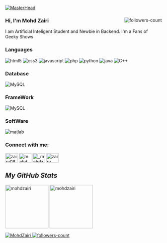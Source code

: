 <!----------------------------------- Banner - Mohd Zairi ------------------------------------>
[![MasterHead](https://raw.githubusercontent.com/MohdZairi/MohdZairi/main/zairy.png)](#)

<!----------------------------------- About Section ------------------------------------>


<div>
  <a href="https://github.com/MohdZairi?tab=followers">
     <img align="right" src="https://img.shields.io/github/followers/MohdZairi?label=Followers&style=social" alt="followers-count">
  </a>
  <h3>Hi, I'm Mohd Zairi</h3>
  <p>I am Artificial Inteligent Student and Newbie in Backend. I'm a Fans of Geeky Shows
  </P> 
</div>

<!----------------------------------- Tech Stack Section ------------------------------------>
<h3>Languages</h3>
<p>
    <img src="https://img.shields.io/badge/HTML5-E34F26?style=for-the-badge&logo=html5&logoColor=white" alt="html5" />
    <img src="https://img.shields.io/badge/CSS3-1572B6?style=for-the-badge&logo=css3&logoColor=white" alt="css3" />
    <img src="https://img.shields.io/badge/JavaScript-323330?style=for-the-badge&logo=javascript&logoColor=F7DF1E" alt="javascript" />
    <img src="https://img.shields.io/badge/PHP-777BB4?style=for-the-badge&logo=php&logoColor=white" alt="php" />
    <img src="https://img.shields.io/badge/Python-FFD43B?style=for-the-badge&logo=python&logoColor=blue" alt="python" />
    <img src="https://img.shields.io/badge/Java-ED8B00?style=for-the-badge&logo=java&logoColor=white" alt="java" />
    <img src="https://img.shields.io/badge/C%2B%2B-00599C?style=for-the-badge&logo=c%2B%2B&logoColor=white" alt="C++" />
</p>

<h3>Database</h3>
<p>
    <img src="https://img.shields.io/badge/MySQL-00000F?style=for-the-badge&logo=mysql&logoColor=white" alt="MySQL" />
</p>

<h3>FrameWork</h3>
<p>
    <img src="https://img.shields.io/badge/Flask-000000?style=for-the-badge&logo=flask&logoColor=white" alt="MySQL" />
</p>

<h3>SoftWare</h3>
<p>
    <img src="https://img.shields.io/badge/Matlab-00599C?style=for-the-badge&logo=matlab&logoColor=white" alt="matlab" />
</p>



<h3 align="left">Connect with me:</h3>
<p align="left">
<a href="https://twitter.com/zairy08" target="blank"><img align="center" src="https://raw.githubusercontent.com/rahuldkjain/github-profile-readme-generator/master/src/images/icons/Social/twitter.svg" alt="zairy08" height="30" width="40" /></a>
<a href="https://fb.com/mohd zairy" target="blank"><img align="center" src="https://raw.githubusercontent.com/rahuldkjain/github-profile-readme-generator/master/src/images/icons/Social/facebook.svg" alt="mohd zairy" height="30" width="40" /></a>
<a href="https://instagram.com/_mohdzairy" target="blank"><img align="center" src="https://raw.githubusercontent.com/rahuldkjain/github-profile-readme-generator/master/src/images/icons/Social/instagram.svg" alt="_mohdzairy" height="30" width="40" /></a>
<a href="[https://www.youtube.com/c/zairy official](https://www.youtube.com/channel/UC6ND4ZxJ4ovXXgJGDqpphGw)" target="blank"><img align="center" src="https://raw.githubusercontent.com/rahuldkjain/github-profile-readme-generator/master/src/images/icons/Social/youtube.svg" alt="zairy official" height="30" width="40" /></a>
</p>

<!----------------------------------- GitHub Stats Section ------------------------------------>
<h2><i>My GitHub Stats</i></h2>
<p>
     <img align="center" src="https://github-readme-stats.vercel.app/api?username=mohdzairi&show_icons=true&include_all_commits=true&count_private=true&hide=issues,contribs&border_radius=0&locale=en&theme=dark" alt="mohdzairi" height="139" />
    <img align="center" src="https://github-readme-stats.vercel.app/api/top-langs/?username=mohdzairi&layout=compact&border_radius=0&theme=dark" alt="mohdzairi" height="139" />
</p>


<!----------------------------------- Profile View Section ------------------------------------>

<p align="left">
    <a href="https://github.com/MohdZairi">
        <img src="https://komarev.com/ghpvc/?username=MohdZairi&label=Profile%20views&color=0e75b6&style=flat" alt="MohdZairi" />
    </a>
    <a href="https://github.com/MohdZairi?tab=followers">
        <img src="https://img.shields.io/github/followers/MohdZairi?label=Followers&style=social" alt="followers-count">
    </a>
</p>



